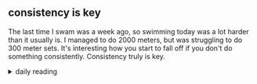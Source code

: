 ## consistency is key

The last time I swam was a week ago, so swimming today was a lot harder than it usually is. I managed to do 2000 meters, but was struggling to do 300 meter sets. It's interesting how you start to fall off if you don't do something consistently. Consistency truly is key.

<details markdown="1">
<summary>daily reading</summary>

| {{ page.date | date: "%B %-d, %Y" }} |
| :-------------: |
| [Josh. 2; Ps. 123–125; Isa. 62; Matt. 10]({% link _Bible/Bible-year-1.md %}) |
| [BC 7; HC 16-19; CD I: Art. 13-15]({% link _three_forms/three-forms-month-1.md %}) |
| [The Apostles' Creed](https://threeforms.org/the-apostles-creed/) |

</details>